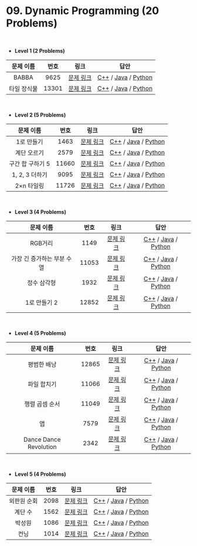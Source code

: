 # 09. Dynamic Programming (20 Problems)


</br>

- **Level 1 (2 Problems)**

| 문제 이름 | 번호 | 링크 | 답안 |
|:------:|:---:|:---:|:---:|
|BABBA|9625|[문제 링크](https://www.acmicpc.net/problem/9625)|[C++](./Level1/9625.cpp) / [Java](./Level1/9625.java) / [Python](./Level1/9625.py) |
|타일 장식물|13301|[문제 링크](https://www.acmicpc.net/problem/13301)|[C++](./Level1/13301.cpp) / [Java](./Level1/13301.java) / [Python](./Level1/13301.py) |


</br>

- **Level 2 (5 Problems)**

| 문제 이름 | 번호 | 링크 | 답안 |
|:------:|:---:|:---:|:---:|
|1로 만들기|1463|[문제 링크](https://www.acmicpc.net/problem/1463)|[C++](./Level2/1463.cpp) / [Java](./Level2/1463.java) / [Python](./Level2/1463.py) |
|계단 오르기|2579|[문제 링크](https://www.acmicpc.net/problem/2579)|[C++](./Level2/2579.cpp) / [Java](./Level2/2579.java) / [Python](./Level2/2579.py) |
|구간 합 구하기 5|11660|[문제 링크](https://www.acmicpc.net/problem/11660)|[C++](./Level2/11660.cpp) / [Java](./Level2/11660.java) / [Python](./Level2/11660.py) |
|1, 2, 3 더하기|9095|[문제 링크](https://www.acmicpc.net/problem/9095)|[C++](./Level2/9095.cpp) / [Java](./Level2/9095.java) / [Python](./Level2/9095.py) |
|2×n 타일링|11726|[문제 링크](https://www.acmicpc.net/problem/11726)|[C++](./Level2/11726.cpp) / [Java](./Level2/11726.java) / [Python](./Level2/11726.py) |


</br>

- **Level 3 (4 Problems)**

| 문제 이름 | 번호 | 링크 | 답안 |
|:------:|:---:|:---:|:---:|
|RGB거리|1149|[문제 링크](https://www.acmicpc.net/problem/1149)|[C++](./Level3/1149.cpp) / [Java](./Level3/1149.java) / [Python](./Level3/1149.py) |
|가장 긴 증가하는 부분 수열|11053|[문제 링크](https://www.acmicpc.net/problem/11053)|[C++](./Level3/11053.cpp) / [Java](./Level3/11053.java) / [Python](./Level3/11053.py) |
|정수 삼각형|1932|[문제 링크](https://www.acmicpc.net/problem/1932)|[C++](./Level3/1932.cpp) / [Java](./Level3/1932.java) / [Python](./Level3/1932.py) |
|1로 만들기 2|12852|[문제 링크](https://www.acmicpc.net/problem/12852)|[C++](./Level3/12852.cpp) / [Java](./Level3/12852.java) / [Python](./Level3/12852.py) |


</br>

- **Level 4 (5 Problems)**

| 문제 이름 | 번호 | 링크 | 답안 |
|:------:|:---:|:---:|:---:|
|평범한 배낭|12865|[문제 링크](https://www.acmicpc.net/problem/12865)|[C++](./Level4/12865.cpp) / [Java](./Level4/12865.java) / [Python](./Level4/12865.py) |
|파일 합치기|11066|[문제 링크](https://www.acmicpc.net/problem/11066)|[C++](./Level4/11066.cpp) / [Java](./Level4/11066.java) / [Python](./Level4/11066.py) |
|행렬 곱셈 순서|11049|[문제 링크](https://www.acmicpc.net/problem/11049)|[C++](./Level4/11049.cpp) / [Java](./Level4/11049.java) / [Python](./Level4/11049.py) |
|앱|7579|[문제 링크](https://www.acmicpc.net/problem/7579)|[C++](./Level4/7579.cpp) / [Java](./Level4/7579.java) / [Python](./Level4/7579.py) |
|Dance Dance Revolution|2342|[문제 링크](https://www.acmicpc.net/problem/2342)|[C++](./Level4/2342.cpp) / [Java](./Level4/2342.java) / [Python](./Level4/2342.py) |


</br>

- **Level 5 (4 Problems)**

| 문제 이름 | 번호 | 링크 | 답안 |
|:------:|:---:|:---:|:---:|
|외판원 순회|2098|[문제 링크](https://www.acmicpc.net/problem/2098)|[C++](./Level5/2098.cpp) / [Java](./Level5/2098.java) / [Python](./Level5/2098.py) |
|계단 수|1562|[문제 링크](https://www.acmicpc.net/problem/1562)|[C++](./Level5/1562.cpp) / [Java](./Level5/1562.java) / [Python](./Level5/1562.py) |
|박성원|1086|[문제 링크](https://www.acmicpc.net/problem/1086)|[C++](./Level5/1086.cpp) / [Java](./Level5/1086.java) / [Python](./Level5/1086.py) |
|컨닝|1014|[문제 링크](https://www.acmicpc.net/problem/1014)|[C++](./Level5/1014.cpp) / [Java](./Level5/1014.java) / [Python](./Level5/1014.py) |


